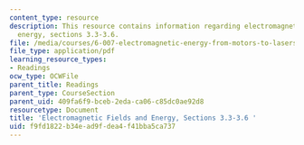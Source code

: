 ```yaml
---
content_type: resource
description: This resource contains information regarding electromagnetic fields and
  energy, sections 3.3-3.6.
file: /media/courses/6-007-electromagnetic-energy-from-motors-to-lasers-spring-2011/f9fd1822b34ead9fdea4f41bba5ca737_MIT6_007S11_statics.pdf
file_type: application/pdf
learning_resource_types:
- Readings
ocw_type: OCWFile
parent_title: Readings
parent_type: CourseSection
parent_uid: 409fa6f9-bceb-2eda-ca06-c85dc0ae92d8
resourcetype: Document
title: 'Electromagnetic Fields and Energy, Sections 3.3-3.6 '
uid: f9fd1822-b34e-ad9f-dea4-f41bba5ca737
---
```

